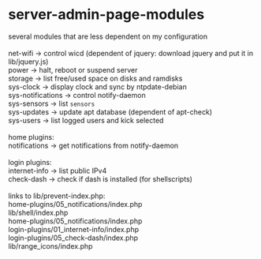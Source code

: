 # server-admin-page-modules
several modules that are less dependent on my configuration<br><br>
net-wifi -> control wicd (dependent of jquery: download jquery and put it in lib/jquery.js)<br>
power -> halt, reboot or suspend server<br>
storage -> list free/used space on disks and ramdisks<br>
sys-clock -> display clock and sync by ntpdate-debian<br>
sys-notifications -> control notify-daemon<br>
sys-sensors -> list `sensors`<br>
sys-updates -> update apt database (dependent of apt-check)<br>
sys-users -> list logged users and kick selected<br><br>
home plugins:<br>
notifications -> get notifications from notify-daemon<br><br>
login plugins:<br>
internet-info -> list public IPv4<br>
check-dash -> check if dash is installed (for shellscripts)<br><br>
links to lib/prevent-index.php:<br>
home-plugins/05_notifications/index.php<br>
lib/shell/index.php<br>
home-plugins/05_notifications/index.php<br>
login-plugins/01_internet-info/index.php<br>
login-plugins/05_check-dash/index.php<br>
lib/range_icons/index.php
